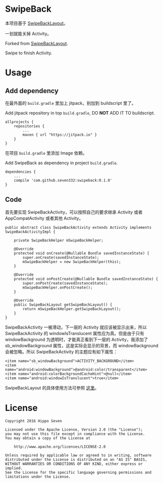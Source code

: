 # SwipeBack

本项目基于 [SwipeBackLayout](https://github.com/ikew0ng/SwipeBackLayout)。

一划就能关掉 Activity。

Forked from [SwipeBackLayout](https://github.com/ikew0ng/SwipeBackLayout).

Swipe to finish Activity.


# Usage

## Add dependency

在最外面的 `build.gradle` 里加上 jitpack，别加到 buildscript 里了。

Add jitpack repository in top `build.gradle`, DO **NOT** ADD IT TO buildscript.

    allprojects {
        repositories {
            ...
            maven { url "https://jitpack.io" }
        }
    }

在项目 `build.gradle` 里添加 Image 依赖。

Add SwipeBack as dependency in project `build.gradle`.

    dependencies {
        ...
        compile 'com.github.seven332:swipeback:0.1.0'
    }

## Code

首先要实现 SwipeBackActivity，可以按照自己的要求继承 Activity 或者 AppCompatActivity 或者其他 Activity。

    public abstract class SwipeBackActivity extends Activity implements SwipeBackActivityImpl {
    
        private SwipeBackHelper mSwipeBackHelper;
    
        @Override
        protected void onCreate(@Nullable Bundle savedInstanceState) {
            super.onCreate(savedInstanceState);
            mSwipeBackHelper = new SwipeBackHelper(this);
        }
    
        @Override
        protected void onPostCreate(@Nullable Bundle savedInstanceState) {
            super.onPostCreate(savedInstanceState);
            mSwipeBackHelper.onPostCreate();
        }
    
        @Override
        public SwipeBackLayout getSwipeBackLayout() {
            return mSwipeBackHelper.getSwipeBackLayout();
        }
    }

SwipeBackActivity 一被滑动，下一层的 Activity 就应该被显示出来，所以 SwipeBackActivity 的 windowIsTranslucent 属性应为真。但是由于只有 windowBackground 为透明时，才能真正看到下一层的 Activity，我添加了 sb_windowBackground 属性，这是实际会显示的背景，而 windowBackground 会被忽略。所以 SwipeBackActivity 的主题应有如下属性：

    <item name="sb_windowBackground">ACTIVITY_BACKGROUND</item>
    <item name="android:windowBackground">@android:color/transparent</item>
    <item name="android:colorBackgroundCacheHint">@null</item>
    <item name="android:windowIsTranslucent">true</item>

SwipeBackLayout 的具体使用方法可参照 [这里](app/src/main/java/com/hippo/swipeback/example/TestActivity.java)。


# License

    Copyright 2016 Hippo Seven

    Licensed under the Apache License, Version 2.0 (the "License");
    you may not use this file except in compliance with the License.
    You may obtain a copy of the License at

        http://www.apache.org/licenses/LICENSE-2.0

    Unless required by applicable law or agreed to in writing, software
    distributed under the License is distributed on an "AS IS" BASIS,
    WITHOUT WARRANTIES OR CONDITIONS OF ANY KIND, either express or implied.
    See the License for the specific language governing permissions and
    limitations under the License.
